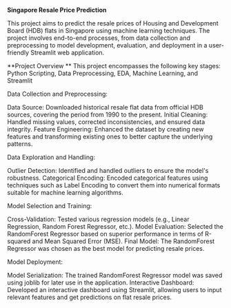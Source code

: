 **Singapore Resale Price Prediction**

This project aims to predict the resale prices of Housing and Development Board (HDB) flats in Singapore using machine learning techniques. The project involves end-to-end processes, from data collection and preprocessing to model development, evaluation, and deployment in a user-friendly Streamlit web application.

**Project Overview
**
This project encompasses the following key stages:
Python Scripting, Data Preprocessing, EDA, Machine Learning, and Streamlit

Data Collection and Preprocessing:

Data Source: Downloaded historical resale flat data from official HDB sources, covering the period from 1990 to the present.
Initial Cleaning: Handled missing values, corrected inconsistencies, and ensured data integrity.
Feature Engineering: Enhanced the dataset by creating new features and transforming existing ones to better capture the underlying patterns.

Data Exploration and Handling:

Outlier Detection: Identified and handled outliers to ensure the model's robustness.
Categorical Encoding: Encoded categorical features using techniques such as Label Encoding to convert them into numerical formats suitable for machine learning algorithms.

Model Selection and Training:

Cross-Validation: Tested various regression models (e.g., Linear Regression, Random Forest Regressor, etc.).
Model Evaluation: Selected the RandomForest Regressor based on superior performance in terms of R-squared and Mean Squared Error (MSE).
Final Model: The RandomForest Regressor was chosen as the best model for predicting resale prices.

Model Deployment:

Model Serialization: The trained RandomForest Regressor model was saved using joblib for later use in the application.
Interactive Dashboard: Developed an interactive dashboard using Streamlit, allowing users to input relevant features and get predictions on flat resale prices.
